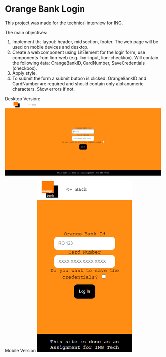 # Orange Bank Login
This project was made for the technical interview for ING.

The main objectives:

1. Implement the layout: header, mid section, footer. The web page will be used on mobile devices and desktop.
2. Create a web component using LitElement for the login form, use components from lion-web (e.g. lion-input, lion-checkbox). Will contain the following data: OrangeBankID,       CardNumber, SaveCredentials (checkbox).
3. Apply style.
4. To submit the form a submit butoon is clicked. OrangeBankID and CardNumber are required and should contain only alphanumeric characters. Show errors if not.

Desktop Version:
![Image For Desktop](https://github.com/BaltacMihai/IngForm/blob/main/PhotosForGit/Laptop.PNG?raw=true)

Mobile Version
![Image For Phone](https://github.com/BaltacMihai/IngForm/blob/main/PhotosForGit/Phone.PNG?raw=true)

